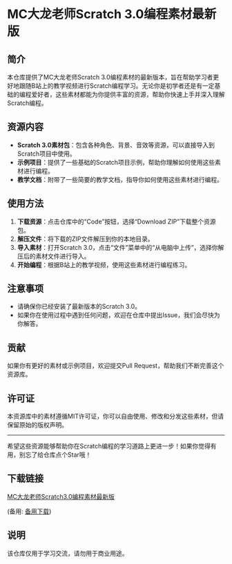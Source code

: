 # MC大龙老师Scratch 3.0编程素材最新版

## 简介

本仓库提供了MC大龙老师Scratch 3.0编程素材的最新版本，旨在帮助学习者更好地跟随B站上的教学视频进行Scratch编程学习。无论你是初学者还是有一定基础的编程爱好者，这些素材都能为你提供丰富的资源，帮助你快速上手并深入理解Scratch编程。

## 资源内容

- **Scratch 3.0素材包**：包含各种角色、背景、音效等资源，可以直接导入到Scratch项目中使用。
- **示例项目**：提供了一些基础的Scratch项目示例，帮助你理解如何使用这些素材进行编程。
- **教学文档**：附带了一些简要的教学文档，指导你如何使用这些素材进行编程。

## 使用方法

1. **下载资源**：点击仓库中的“Code”按钮，选择“Download ZIP”下载整个资源包。
2. **解压文件**：将下载的ZIP文件解压到你的本地目录。
3. **导入素材**：打开Scratch 3.0，点击“文件”菜单中的“从电脑中上传”，选择你解压后的素材文件进行导入。
4. **开始编程**：根据B站上的教学视频，使用这些素材进行编程练习。

## 注意事项

- 请确保你已经安装了最新版本的Scratch 3.0。
- 如果你在使用过程中遇到任何问题，欢迎在仓库中提出Issue，我们会尽快为你解答。

## 贡献

如果你有更好的素材或示例项目，欢迎提交Pull Request，帮助我们不断完善这个资源库。

## 许可证

本资源库中的素材遵循MIT许可证，你可以自由使用、修改和分发这些素材，但请保留原始的版权声明。

---

希望这些资源能够帮助你在Scratch编程的学习道路上更进一步！如果你觉得有用，别忘了给仓库点个Star哦！

## 下载链接
[MC大龙老师Scratch3.0编程素材最新版](https://pan.quark.cn/s/c6ebded7fe5f) 

(备用: [备用下载](https://pan.baidu.com/s/1sEJaWiqYZwXw9EgBIUYccQ?pwd=p5em))

## 说明

该仓库仅用于学习交流，请勿用于商业用途。
